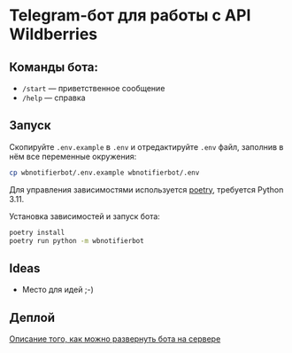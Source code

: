# Telegram-бот для работы c API Wildberries

## Команды бота:

- `/start` — приветственное сообщение
- `/help` — справка

## Запуск

Скопируйте `.env.example` в `.env` и отредактируйте `.env` файл, заполнив в нём все переменные окружения:

```bash
cp wbnotifierbot/.env.example wbnotifierbot/.env
```

Для управления зависимостями используется [poetry](https://python-poetry.org/),
требуется Python 3.11.

Установка зависимостей и запуск бота:

```bash
poetry install
poetry run python -m wbnotifierbot
```

## Ideas

- Место для идей ;-)

## Деплой

[Описание того, как можно развернуть бота на сервере](DEPLOY.md)
